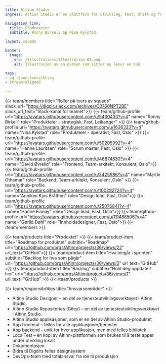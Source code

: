```yaml
---
title: Altinn Studio
ingress: Altinn Studio er en plattform for utvikling, test, drift og forvaltning av digitale tjenester i offentlig sektor. Vi er et stort produktteam, som er delt opp i mindre squads. Hver squad har ansvar for egne områder av produktet. Teamet som helhet har ansvar for hele verdikjeden i Altinn Studio, fra utviklingsverktøy til det som møter sluttbruker når de fyller ut et skjema fra start til slutt.

navigation_link:
  title: Produkteier
  subtitle: Ronny Birkeli og Nina Kylstad

layout: squads

banner:
  image:
    src: /illustrations/illustration-03.png
    alt: Illustrasjon av en person som sitter og leser en bok

tags:
- pg_tjenesteutvikling
- stream-aligned

---
```


{{< team/members title="Roller på tvers av squads" slack_url="https://digdir.slack.com/archives/C0760NPT2BE" slack_url_text="Slack-kanal for teamet">}}
{{< team/github-profile url="https://avatars.githubusercontent.com/u/5430430?v=4" name="Ronny Birkeli" role="Produkteier - strategisk, Fast, Leikanger" >}}
{{< team/github-profile url="https://avatars.githubusercontent.com/u/1636323?v=4" name="Nina Kylstad" role="Produkteier - operativt, Fast, Oslo" >}}
{{< team/github-profile url="https://avatars.githubusercontent.com/u/50205992?v=4" name="Hanne Lauritsen" role="Scrum master, Fast,  Oslo" >}}
{{< team/github-profile url="https://avatars.githubusercontent.com/u/46874830?v=4" name="David Øvrelid" role="Frontend, Team-arkitekt, Konsulent, Oslo">}}{{< team/github-profile url="https://avatars.githubusercontent.com/u/5425986?v=4" name="Martin Othamar" role="Backend, Team-arkitekt, Konsulent ,Oslo" >}}
{{< team/github-profile url="https://avatars.githubusercontent.com/u/100292724?v=4" name="Anniken Kjos Bråthen" role="Design lead, Fast, Oslo">}}
{{< team/github-profile url="https://avatars.githubusercontent.com/u/25076841?v=4" name="Hanne Finnøy" role="Design lead, Fast, Oslo">}}
{{< team/github-profile url="https://avatars.githubusercontent.com/u/111488506?v=4" name="Gørild Døhl" role="Innholdsdesigner, Fast, Oslo">}}
{{< /team/members >}}


{{< team/products title="Produktet" >}}
{{< team/product-item title="Roadmap for produktet" subtitle="Roadmap" url="https://github.com/orgs/Altinn/projects/36/views/22" url_text="GitHub">}}
{{< team/product-item title="Hva inngår i sprinten" subtitle="Backlog for hva som pågår" url="https://github.com/orgs/Altinn/projects/36/views/3" url_text="GitHub" >}}
{{< team/product-item title="Backlog" subtitle="Hold deg oppdatert her" url="https://github.com/orgs/Altinn/projects/36/views/1" url_text="GitHub" >}}
{{< /team/products >}}

{{< team/responsibilities title="Ansvarsområder" >}}

- Altinn Studio Designer – en del av tjenesteutviklingsverktøyet i Altinn Studio.
- Altinn Studio Repositories (Gitea) – en del av tjenesteutviklingsverktøyet i Altinn Studio.
- Altinn Studio applikasjoner, som er en del av Altinn Studio-produktet
- App frontend – felles for alle applikasjoner/tjenester
- App backend – unik for hver applikasjon, men med felles bibliotek
- LocalTest – en kopi av Altinn-plattformen som brukes til å teste apper under utvikling lokalt
- Dokumentasjon
- Bidra til Digdirs felles designsystem
- DevOps-team med totalansvar fra idé til produksjon
